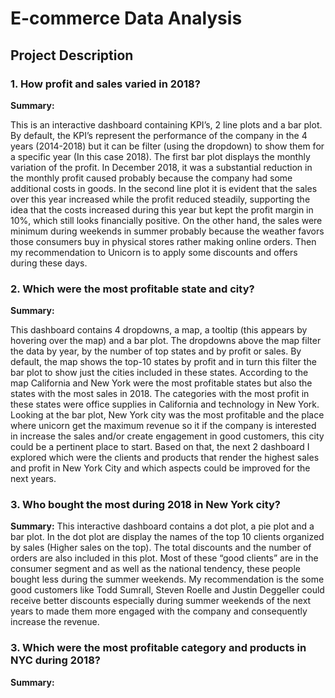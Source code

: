 # E-commerce Data Analysis
## Project Description

### 1. How profit and sales varied in 2018?
**Summary:**

This is an interactive dashboard containing KPI’s, 2 line plots and a bar plot. By default, the KPI’s represent the performance of the company in the 4 years (2014-2018) but it can be filter (using the dropdown) to show them for a specific year (In this case 2018). The first bar plot displays the monthly variation of the profit. In December 2018, it was a substantial reduction in the monthly profit caused probably because the company had some additional costs in goods. In the second line plot it is evident that the sales over this year increased while the profit reduced steadily, supporting the idea that the costs increased during this year but kept the profit margin in 10%, which still looks financially positive. On the other hand, the sales were minimum during weekends in summer probably because the weather favors those consumers buy in physical stores rather making online orders. Then my recommendation to Unicorn is to apply some discounts and offers during these days. 

### 2. Which were the most profitable state and city?
**Summary:**

This dashboard contains 4 dropdowns, a map, a tooltip (this appears by hovering over the map) and a bar plot. The dropdowns above the map filter the data by year, by the number of top states and by profit or sales. By default, the map shows the top-10 states by profit and in turn this filter the bar plot to show just the cities included in these states. According to the map California and New York were the most profitable states but also the states with the most sales in 2018. The categories with the most profit in these states were office supplies in California and technology in New York.
Looking at the bar plot, New York city was the most profitable and the place where unicorn get the maximum revenue so it if the company is interested in increase the sales and/or create engagement in good customers, this city could be a pertinent place to start. Based on that, the next 2 dashboard I explored which were the clients and products that render the highest sales and profit in New York City and which aspects could be improved for the next years. 

### 3. Who bought the most during 2018 in New York city? 
**Summary:**
This interactive dashboard contains a dot plot, a pie plot and a bar plot. In the dot plot are display the names of the top 10 clients organized by sales (Higher sales on the top). The total discounts and the number of orders are also included in this plot. Most of these “good clients” are in the consumer segment and as well as the national tendency, these people bought less during the summer weekends. My recommendation is the some good customers like Todd Sumrall, Steven Roelle and Justin Deggeller could receive better discounts especially during summer weekends of the next years to made them more engaged with the company and consequently increase the revenue.  

### 3. Which were the most profitable category and products in NYC during 2018?
**Summary:**
